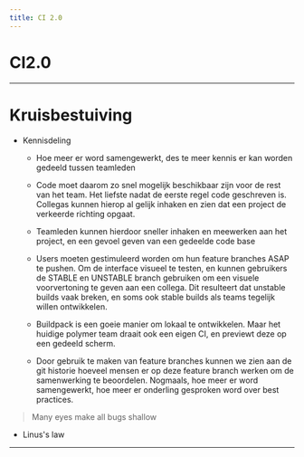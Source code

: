```yaml
---
title: CI 2.0
---
```


# CI2.0

---

# Kruisbestuiving


- Kennisdeling
    - Hoe meer er word samengewerkt, des te meer kennis er kan worden gedeeld
        tussen teamleden
    - Code moet daarom zo snel mogelijk beschikbaar zijn voor de rest van
        het team. Het liefste nadat de eerste regel code geschreven is.
        Collegas kunnen hierop al gelijk inhaken en zien dat een project de
        verkeerde richting opgaat.
    - Teamleden kunnen hierdoor sneller inhaken en meewerken aan het project,
        en een gevoel geven van een gedeelde code base
    - Users moeten gestimuleerd worden om hun feature branches ASAP te
        pushen.
        Om de interface visueel te testen, en kunnen gebruikers de STABLE en
        UNSTABLE branch gebruiken om een visuele voorvertoning te geven aan een
        collega.  Dit resulteert dat unstable builds vaak breken, en soms ook
        stable builds als teams tegelijk willen ontwikkelen.
    - Buildpack is een goeie manier om lokaal te ontwikkelen. Maar het huidige
        polymer team draait ook een eigen CI, en previewt deze op een gedeeld
        scherm.

    - Door gebruik te maken van feature branches kunnen we zien aan de git
        historie hoeveel mensen er op deze feature branch werken om de
        samenwerking te beoordelen.
        Nogmaals, hoe meer er word samengewerkt, hoe meer er onderling
        gesproken word over best practices.




> Many eyes make all bugs shallow

- Linus's law

---

